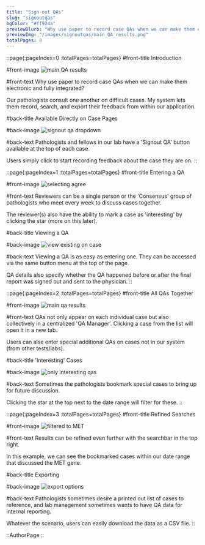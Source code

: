 ```yaml
---
title: "Sign-out QAs"
slug: "signoutqas"
bgColor: "#ff924a"
previewBlurb: "Why use paper to record case QAs when we can make them electronic and fully integreated?"
previewImg: "/images/signoutqas/main_QA_results.png"
totalPages: 8
---
```


::page{:pageIndex=0 :totalPages=totalPages}
#front-title
Introduction

#front-image
![main QA results](/images/signoutqas/main_QA_results.png)

#front-text
Why use paper to record case QAs when we can make them electronic and fully integrated?

Our pathologists consult one another on difficult cases. My system lets them record, search, and export their feedback from within our application.

#back-title
Available Directly on Case Pages

#back-image
![signout qa dropdown](/images/signoutqas/signout_qa_dropdown.png)

#back-text
Pathologists and fellows in our lab have a 'Signout QA' button available at the top of each case.

Users simply click to start recording feedback about the case they are on.
::

::page{:pageIndex=1 :totalPages=totalPages}
#front-title
Entering a QA

#front-image
![selecting agree](/images/signoutqas/selecting_agree.png)

#front-text
Reviewers can be a single person or the 'Consensus' group of pathologists who meet every week to discuss cases together.

The reviewer(s) also have the ability to mark a case as 'interesting' by clicking the star (more on this later).

#back-title
Viewing a QA

#back-image
![view existing on case](/images/signoutqas/view_existing_on_case.png)

#back-text
Viewing a QA is as easy as entering one. They can be accessed via the same button menu at the top of the page.

QA details also specify whether the QA happened before or after the final report was signed out and sent to the physician.
::

::page{:pageIndex=2 :totalPages=totalPages}
#front-title
All QAs Together

#front-image
![main qa results](/images/signoutqas/main_QA_results.png)

#front-text
QAs not only appear on each individual case but also collectively in a centralized 'QA Manager'. Clicking a case from the list will open it in a new tab.

Users can alse enter special additional QAs on cases not in our system (from other tests/labs).

#back-title
'Interesting' Cases

#back-image
![only interesting qas](/images/signoutqas/only_interesting_QAs_cropped.png)

#back-text
Sometimes the pathologists bookmark special cases to bring up for future discussion.

Clicking the star at the top next to the date range will filter for these.
::

::page{:pageIndex=3 :totalPages=totalPages}
#front-title
Refined Searches

#front-image
![filtered to MET](/images/signoutqas/filtered_MET.png)

#front-text
Results can be refined even further with the searchbar in the top right.

In this example, we can see the bookmarked cases within our date range that discussed the MET gene.

#back-title
Exporting

#back-image
![export options](/images/signoutqas/export_options.png)

#back-text
Pathologists sometimes desire a printed out list of cases to reference, and lab management sometimes wants to have QA data for internal reporting.

Whatever the scenario, users can easily download the data as a CSV file.
::

::AuthorPage
::
